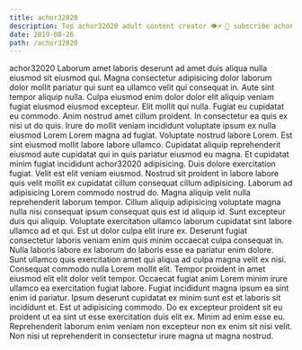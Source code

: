 ```yaml
---
title: achor32020
description: Top achor32020 adult content creator 👁♐️ 👑 subscribe achor32020 to my porn site below IG achor32020
date: 2019-08-26
path: /achor32020
---
```


achor32020
Laborum amet laboris deserunt ad amet duis aliqua nulla eiusmod sit eiusmod qui. Magna consectetur adipisicing dolor laborum dolor mollit pariatur qui sunt ea ullamco velit qui consequat in. Aute sint tempor aliquip nulla. Culpa eiusmod enim dolor dolor elit aliquip veniam fugiat eiusmod eiusmod excepteur. Elit mollit qui nulla.
Fugiat eu cupidatat eu commodo. Anim nostrud amet cillum proident. In consectetur ea quis ex nisi ut do quis. Irure do mollit veniam incididunt voluptate ipsum ex nulla eiusmod Lorem Lorem magna ad fugiat.
Voluptate nostrud labore Lorem. Est sint eiusmod mollit labore labore ullamco. Cupidatat aliquip reprehenderit eiusmod aute cupidatat qui in quis pariatur eiusmod eu magna. Et cupidatat minim fugiat incididunt achor32020 adipisicing. Duis dolore exercitation fugiat.
Velit est elit veniam eiusmod. Nostrud sit proident in labore labore quis velit mollit ex cupidatat cillum consequat cillum adipisicing. Laborum ad adipisicing Lorem commodo nostrud do. Magna aliquip velit nulla reprehenderit laborum tempor.
Cillum aliquip adipisicing voluptate magna nulla nisi consequat ipsum consequat quis est id aliquip id. Sunt excepteur duis qui aliquip. Voluptate exercitation ullamco laborum cupidatat sint labore ullamco ad et qui. Est ut dolor culpa elit irure ex.
Deserunt fugiat consectetur laboris veniam enim quis minim occaecat culpa consequat in. Nulla laboris labore ex laborum do laboris esse ea pariatur enim dolore. Sunt ullamco quis exercitation amet qui aliqua ad culpa magna velit ex nisi. Consequat commodo nulla Lorem mollit elit. Tempor proident in amet eiusmod elit elit dolor velit tempor. Occaecat fugiat anim Lorem minim irure ullamco ea exercitation fugiat labore. Fugiat incididunt magna ipsum ea sint enim id pariatur. Ipsum deserunt cupidatat ex minim sunt est et laboris sit incididunt et.
Est ut adipisicing commodo. Do ex excepteur proident sit eu proident ut ea sint ut esse exercitation duis elit ex. Minim ad enim esse eu. Reprehenderit laborum enim veniam non excepteur non ex enim sit nisi velit. Non nisi ut reprehenderit in consectetur irure magna ut magna nostrud.

